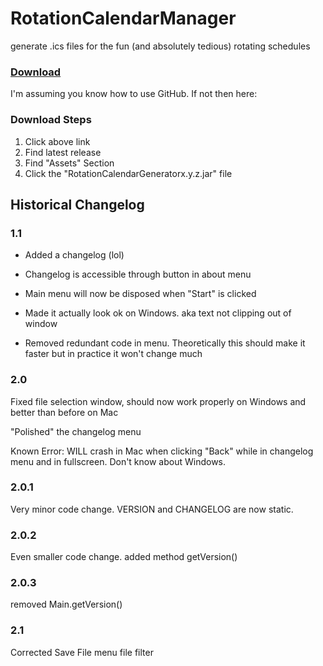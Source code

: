 # RotationCalendarManager
generate .ics files for the fun (and absolutely tedious) rotating schedules

### [Download](https://github.com/Rex-tc/RotationCalendarGenerator/releases/tag/Release)

I'm assuming you know how to use GitHub. If not then here:

### Download Steps

1. Click above link
2. Find latest release
3. Find "Assets" Section
4. Click the "RotationCalendarGeneratorx.y.z.jar" file


## Historical Changelog

### 1.1

* Added a changelog (lol)

* Changelog is accessible through button in about menu

* Main menu will now be disposed when "Start" is clicked

* Made it actually look ok on Windows. aka text not clipping out of window

* Removed redundant code in menu. Theoretically this should make it faster but in practice it won't change much


### 2.0

Fixed file selection window, should now work properly on Windows and better than before on Mac

"Polished" the changelog menu

Known Error: WILL crash in Mac when clicking "Back" while in changelog menu and in fullscreen. Don't know about Windows.


### 2.0.1

Very minor code change. VERSION and CHANGELOG are now static.


### 2.0.2

Even smaller code change. added method getVersion()


### 2.0.3

removed Main.getVersion()


### 2.1

Corrected Save File menu file filter